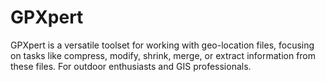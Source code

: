 # GPXpert
GPXpert is a versatile toolset for working with geo-location files, focusing on tasks like compress, modify, shrink, merge, or extract information from these files. For outdoor enthusiasts and GIS professionals.

